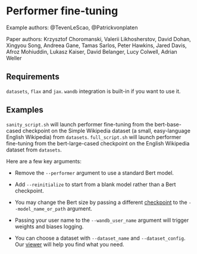 # Performer fine-tuning

Example authors: @TevenLeScao, @Patrickvonplaten

Paper authors: Krzysztof Choromanski, Valerii Likhosherstov, David Dohan, Xingyou Song, Andreea Gane, Tamas Sarlos, Peter Hawkins, Jared Davis, Afroz Mohiuddin, Lukasz Kaiser, David Belanger, Lucy Colwell, Adrian Weller

## Requirements

`datasets`, `flax` and `jax`. `wandb` integration is built-in if you want to use it.

## Examples

`sanity_script.sh` will launch performer fine-tuning from the bert-base-cased checkpoint on the Simple Wikipedia dataset (a small, easy-language English Wikipedia) from `datasets`.
`full_script.sh` will launch performer fine-tuning from the bert-large-cased checkpoint on the English Wikipedia dataset from `datasets`.

Here are a few key arguments:

- Remove the `--performer` argument to use a standard Bert model.
  
- Add `--reinitialize` to start from a blank model rather than a Bert checkpoint.
  
- You may change the Bert size by passing a different [checkpoint](https://huggingface.co/transformers/pretrained_models.html) to the `--model_name_or_path` argument.

- Passing your user name to the `--wandb_user_name` argument will trigger weights and biases logging.

- You can choose a dataset with `--dataset_name` and `--dataset_config`. Our [viewer](https://huggingface.co/datasets/viewer/) will help you find what you need.
